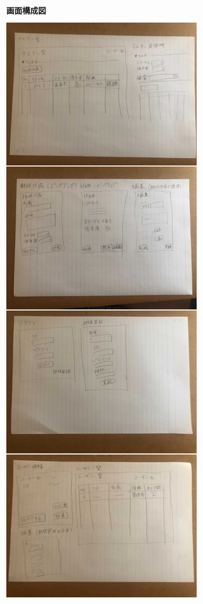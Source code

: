 ## 画面構成図

![tasks](photo/tasks.jpg)
![create](photo/create.jpg)
![login](photo/login.jpg)
![users](photo/users.jpg)
